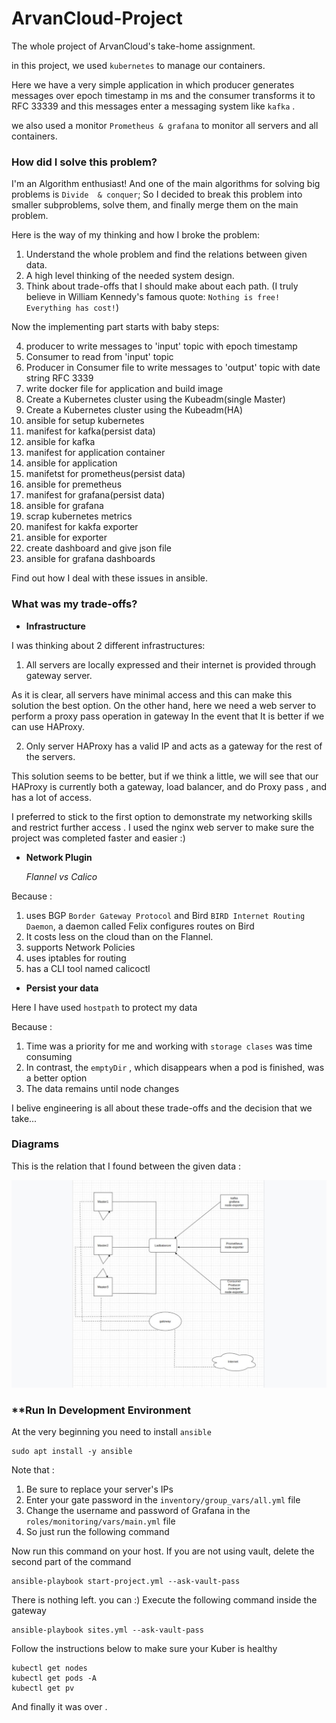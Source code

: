 # ArvanCloud-Project

The whole project of ArvanCloud's take-home assignment.

in this project, we used `kubernetes` to manage our containers. 

Here we have a very simple application in which producer generates messages over epoch timestamp in ms and the consumer transforms it to RFC 33339 and this messages enter a messaging system like `kafka` .

we also used a monitor `Prometheus & grafana` to monitor all servers and all containers.

### How did I solve this problem?
I'm an Algorithm enthusiast! And one of the main algorithms for solving big problems is `Divide  & conquer`; So I decided to break this problem into smaller subproblems, solve them, and finally merge them on the main problem.

Here is the way of my thinking and how I broke the problem:

1) Understand the whole problem and find the relations between given data.
2) A high level thinking of the needed system design.
3) Think about trade-offs that I should make about each path. (I truly believe in William Kennedy's famous quote: `Nothing is free! Everything has cost!`)

Now the implementing part starts with baby steps:

4)  producer to write messages to 'input' topic with epoch timestamp
5)  Consumer to read from 'input' topic
6)  Producer in Consumer file to write messages to 'output' topic with date string RFC 3339
7)  write docker file for application and build image
8)  Create a Kubernetes cluster using the Kubeadm(single Master)
9)  Create a Kubernetes cluster using the Kubeadm(HA)
10) ansible for setup kubernetes
11) manifest for kafka(persist data)
12) ansible for kafka
13) manifest for application container
14) ansible for application
15) manifetst for prometheus(persist data)
16) ansible for premetheus
17) manifest for grafana(persist data)
18) ansible for grafana
19) scrap kubernetes metrics
20) manifest for kakfa exporter
21) ansible for exporter
22) create dashboard and give json file 
23) ansible for grafana dashboards

Find out how I deal with these issues in ansible.

### What was my trade-offs?
* **Infrastructure**

I was thinking about 2 different infrastructures:

1) All servers are locally expressed and their internet is provided through gateway server.

As it is clear, all servers have minimal access and this can make this solution the best option. On the other hand, here we need a web server to perform a proxy pass operation in gateway  In the event that It is better if we can use HAProxy.

2) Only server HAProxy has a valid IP and acts as a gateway for the rest of the servers.

This solution seems to be better, but if we think a little, we will see that our HAProxy is currently both a gateway, load balancer, and do Proxy pass , and has a lot of access.

I preferred to stick to the first option to demonstrate my networking skills and restrict further access .
I used the nginx web server to make sure the project was completed faster and easier :)

* **Network Plugin**

    *Flannel vs Calico*

Because :
1) uses BGP `Border Gateway Protocol` and Bird `BIRD Internet Routing Daemon`, a daemon called Felix configures routes on Bird
2) It costs less on the cloud than on the Flannel.
3) supports Network Policies
4) uses iptables for routing
5) has a CLI tool named calicoctl

* **Persist your data**

Here I have used `hostpath` to protect my data

Because :
1) Time was a priority for me and working with `storage clases` was time consuming
2) In contrast, the `emptyDir` , which disappears when a pod is finished, was a better option
3) The data remains until node changes

I belive engineering is all about these trade-offs and the decision that we take...

### **Diagrams**
This is the relation that I found between the given data :

![System Design](assets/photo5769326906569767264.jpg "System Design")

### **Run In Development Environment

At the very beginning you need to install `ansible`

```
sudo apt install -y ansible
```

Note that :
1) Be sure to replace your server's IPs
2) Enter your gate password in the `inventory/group_vars/all.yml` file
3) Change the username and password of Grafana in the `roles/monitoring/vars/main.yml` file
4) So just run the following command

Now run this command on your host. If you are not using vault, delete the second part of the command

```
ansible-playbook start-project.yml --ask-vault-pass
```

There is nothing left. you can :)
Execute the following command inside the gateway

```
ansible-playbook sites.yml --ask-vault-pass
```

Follow the instructions below to make sure your Kuber is healthy

```
kubectl get nodes
kubectl get pods -A
kubectl get pv
```

And finally it was over .

